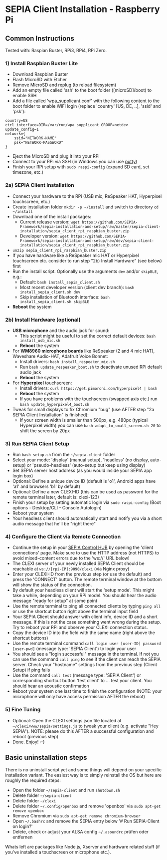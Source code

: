 # SEPIA Client Installation - Raspberry Pi

## Common Instructions

Tested with: Raspian Buster, RPi3, RPi4, RPi Zero.

### 1) Install Raspbian Buster Lite

* Download Raspbian Buster
* Flash MicroSD with Etcher
* Remove MicroSD and replug (to reload filesystem)
* Add an empty file called 'ssh' to the boot folder ([microSD]/boot) to enable SSH
* Add a file called 'wpa_supplicant.conf' with the following content to the boot folder to enable WiFi login (replace 'country' [US, DE, ..], 'ssid' and 'psk'):
```
country=US
ctrl_interface=DIR=/var/run/wpa_supplicant GROUP=netdev
update_config=1
network={
    ssid="NETWORK-NAME"
    psk="NETWORK-PASSWORD"
}
```
* Eject the MicroSD and plug it into your RPi
* Connect to your RPi via SSH (in Windows you can use [putty](https://www.putty.org/))
* Finish your RPi setup with `sudo raspi-config` (expand SD card, set timezone, etc.)

### 2a) SEPIA Client Installation

* Connect your hardware to the RPi (USB mic, ReSpeaker HAT, Hyperpixel touchscreen, etc.)
* Create installation folder `mkdir -p ~/install` and switch to directory `cd ~/install`
* Download one of the install packages:
  * Current release version: `wget https://github.com/SEPIA-Framework/sepia-installation-and-setup/raw/master/sepia-client-installation/sepia_client_rpi_raspbian_buster.zip`
  * Developer version: `wget https://github.com/SEPIA-Framework/sepia-installation-and-setup/raw/dev/sepia-client-installation/sepia_client_rpi_raspbian_buster.zip`
* `unzip sepia_client_rpi_raspbian_buster.zip`
* If you have hardware like a ReSpeaker mic HAT or Hyperpixel touchscreen etc. consider to run step "2b) Install Hardware" (see below) first
* Run the install script. Optionally use the arguments `dev` and/or `skipBLE`, e.g.:
  * Default: `bash install_sepia_client.sh`
  * Most recent developer version (client dev branch): `bash install_sepia_client.sh dev`
  * Skip installation of Bluetooth interface: `bash install_sepia_client.sh skipBLE`
* **Reboot** the system

### 2b) Install Hardware (optional)

* **USB microphone** and the audio jack for sound:
  * This script might be useful to set the correct default devices: `bash install_usb_mic.sh`
  * **Reboot** the system
* For **WM8960 microphone boards** like ReSpeaker (2 and 4 mic HAT), Waveshare Audio-HAT, Adafruit Voice Bonnet:
  * Install drivers: `bash install_respeaker_mic.sh`
  * Run `bash update_respeaker_boot.sh` to deactivate unused RPi default audio jack
  * **Reboot** the system
* For **Hyperpixel** touchscreen:
  * Install drivers: `curl https://get.pimoroni.com/hyperpixel4 | bash`
  * **Reboot** the system
  * If you have problems with the touchscreen (swapped axis etc.) run `bash update_hyperpixel4_boot.sh`
* Tweak for small displays to fix Chromium "bug" (use AFTER step "2a SEPIA Client Installation" is finished):
  * If your screen width is smaller than 500px, e.g. 480px (typical Hyperpixel width) you can use `bash adapt_to_small_screen.sh 20` to shift the screen by 20px

### 3) Run SEPIA Client Setup

* Run `bash setup.sh` from the `~/sepia-client` folder
* Select your mode: 'display' (manual setup), 'headless' (no display, auto-setup) or 'pseudo-headless' (auto-setup but keep using display)
* Set SEPIA server host address (as you would inside your SEPIA app login box)
* Optional: Define a unique device ID (default is 'o1', Android apps have 'a1' and browsers 'b1' by default)
* Optional: Define a new CLEXI-ID (this can be used as password for the remote terminal later, default is: clexi-123)
* Finish your setup by setting automatic login via `sudo raspi-config` (Boot options - Desktop/CLI - Console Autologin)
* Reboot your system 
* Your headless client should automatically start and notify you via a short audio message that he'll be "right there"

### 4) Configure the Client via Remote Connection

* Continue the setup in your [SEPIA Control HUB](https://github.com/SEPIA-Framework/sepia-admin-tools/tree/master/admin-web-tools) by opening the 'client connections' page. Make sure to use the HTTP address (not HTTPS) to avoid mixed-content errors due to the 'ws://' URL below!
* The CLEXI server of your newly installed SEPIA Client should be reachable at `ws://[rpi-IP]:9090/clexi` (via Nginx proxy)
* Enter your CLEXI-ID from the previous step (or use the default) and press the 'CONNECT' button. The remote terminal window at the bottom will show the status of the connection.
* By default your headless client will start the 'setup mode'. This might take a while, depending on your RPi model. You should hear the audio message "ready for setup" at some point
* Use the remote terminal to ping all connected clients by typing `ping all` or use the shortcut button right above the terminal input field
* Your SEPIA Client should answer with client info, device ID and a short message. If this is not the case something went wrong during the setup. Try to reboot your RPi and observe your CLEXI connection status.
* Copy the device ID into the field with the same name (right above the shortcut buttons)
* Use the remote terminal command `call login user [user-ID] password [user-pwd]` (message type: 'SEPIA Client') to login your user
* You should see a "login successful" message in the terminal. If not you can use the command `call ping` to see if the client can reach the SEPIA server. Check your "hostname" settings from the previous step (Client Setup) if ping fails
* Use the command `call test` (message type: 'SEPIA Client') or corresponding shortcut button 'test client' to ... test your client. You should hear an acoustic confirmation
* Reboot your system one last time to finish the configuration (NOTE: your microphone will only have access permission AFTER the reboot)

### 5) Fine Tuning

* Optional: Open the CLEXI settings.json file located at `~/clexi/www/sepia/settings.js` to tweak your client (e.g. activate "Hey SEPIA"). NOTE: please do this AFTER a successful configuration and reboot (previous step)
* Done. Enjoy! :-)

## Basic uninstallation steps

There is no uninstall script yet and some things will depend on your specific installation variant. The easiest way is to simply reinstall the OS but here are roughly the required steps:
* Open the folder `~/sepia-client` and run `shutdown.sh`
* Delete folder `~/sepia-client`
* Delete folder `~/clexi`
* Delete folder `~/.config/openbox` and remove 'openbox' via `sudo apt-get remove openbox`
* Remove Chromium via `sudo apt-get remove chromium-browser`
* Open `~/.bashrc` and remove the SEPIA entry below '# Run SEPIA-Client on login?'
* Delete, check or adjust your ALSA config `~/.asoundrc` prüfen oder entfernen

Whats left are packages like Node.js, Xserver and hardware related stuff (if you've installed a touchscreen or microphone etc.).

